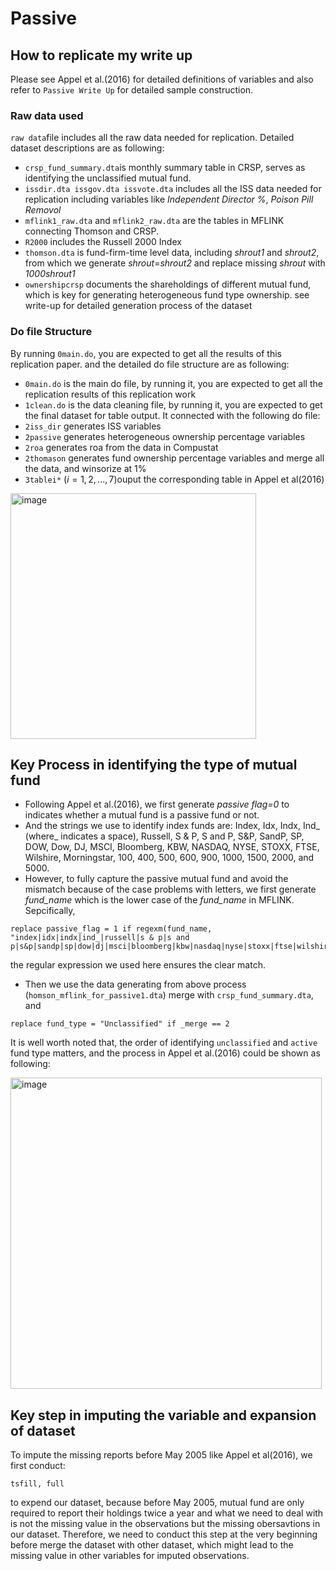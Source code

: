 # Passive
## How to replicate my write up
Please see Appel et al.(2016) for detailed definitions of variables and also refer to `Passive Write Up` for detailed sample construction.
### Raw data used
`raw data`file includes all the raw data needed for replication. Detailed dataset descriptions are as following:
- `crsp_fund_summary.dta`is monthly summary table in CRSP, serves as identifying the unclassified mutual fund.
- `issdir.dta issgov.dta issvote.dta` includes all the ISS data needed for replication including variables like *Independent Director %*, *Poison Pill Removol*
- `mflink1_raw.dta` and `mflink2_raw.dta` are the tables in MFLINK connecting Thomson and CRSP.
- `R2000` includes the Russell 2000 Index
- `thomson.dta` is fund-firm-time level data, including *shrout1* and *shrout2*, from which we generate *shrout*=*shrout2* and replace missing *shrout* with *1000shrout1* 
- `ownershipcrsp` documents the shareholdings of different mutual fund, which is key for generating heterogeneous fund type ownership.
see write-up for detailed generation process of the dataset
### Do file Structure
By running `0main.do`, you are expected to get all the results of this replication paper. and the detailed do file structure are as following:
- `0main.do` is the main do file, by running it, you are expected to get all the replication results of this replication work
- `1clean.do` is the data cleaning file, by running it, you are expected to get the final dataset for table output. It connected with the following do file:
 -  `2iss_dir` generates ISS variables
 -  `2passive` generates heterogeneous ownership percentage variables
 -  `2roa` generates roa from the data in Compustat
 -  `2thomason` generates fund ownership percentage variables and merge all the data, and winsorize at 1%
- `3tablei*` ($i=1,2,...,7$)ouput the corresponding table in Appel et al(2016)
<img width="393" alt="image" src="https://github.com/user-attachments/assets/ae8aff49-7db7-41e3-a118-e1ef40c0e2b2" />

## Key Process in identifying the type of mutual fund
- Following Appel et al.(2016), we first generate *passive flag=0* to indicates whether a mutual fund is a passive fund or not.
- And the strings we use to identify index funds are: Index, Idx, Indx, Ind_ (where_ indicates a space), Russell, S & P, S and P, S&P, SandP, SP, DOW, Dow, DJ, MSCI, Bloomberg, KBW, NASDAQ, NYSE, STOXX, FTSE, Wilshire, Morningstar, 100, 400, 500, 600, 900, 1000, 1500, 2000, and 5000.
- However, to fully capture the passive mutual fund and avoid the mismatch because of the case problems with letters, we first generate *fund_name* which is the lower case of the *fund_name* in MFLINK. Sepcifically,
```
replace passive_flag = 1 if regexm(fund_name, "index|idx|indx|ind_|russell|s & p|s and p|s&p|sandp|sp|dow|dj|msci|bloomberg|kbw|nasdaq|nyse|stoxx|ftse|wilshire|morningstar|100|400|500|600|900|1000|1500|2000|5000")
```
the regular expression we used here ensures the clear match.
- Then we use the data generating from above process (`homson_mflink_for_passive1.dta`) merge with `crsp_fund_summary.dta`, and
```
replace fund_type = "Unclassified" if _merge == 2
```
It is well worth noted that, the order of identifying `unclassified` and `active` fund type matters, and the process in Appel et al.(2016) could be shown as following:

<img width="498" alt="image" src="https://github.com/user-attachments/assets/2efa3362-4101-4b3b-b13c-370721e8041e" />

## Key step in imputing the variable and expansion of dataset
To impute the missing reports before May 2005 like Appel et al(2016), we first conduct:
```
tsfill, full
```
to expend our dataset, because before May 2005, mutual fund are only required to report their holdings twice a year and what we need to deal with is not the missing value in the observations but the missing obersavtions in our dataset.
Therefore, we need to conduct this step at the very beginning before merge the dataset with other dataset, which might lead to the missing value in other variables for imputed observations.
